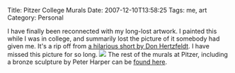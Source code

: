 Title: Pitzer College Murals
Date: 2007-12-10T13:58:25
Tags: me, art
Category: Personal

I have finally been reconnected with my long-lost artwork. I painted this while I was in college, and summarily lost the picture of it somebody had given me. It's a rip off from <a href="http://www.youtube.com/watch?v=vSb-nV8l2QY">a hilarious short by Don Hertzfeldt</a>.  I have missed this picture for so long.
<img src="http://michaeljaylissner.com/files/images/I%20am%20a%20banana.preview.jpeg">
The rest of the murals at Pitzer, including a bronze sculpture by Peter Harper can be <a href="http://ccdl.libraries.claremont.edu/cdm4/results.php?CISOOP1=exact&CISOFIELD1=CISOSEARCHALL&CISOROOT=/map&CISOBOX1=Pitzer+College.+Office+of+Public+Relations&CISOSTART=1,1">found here</a>.

